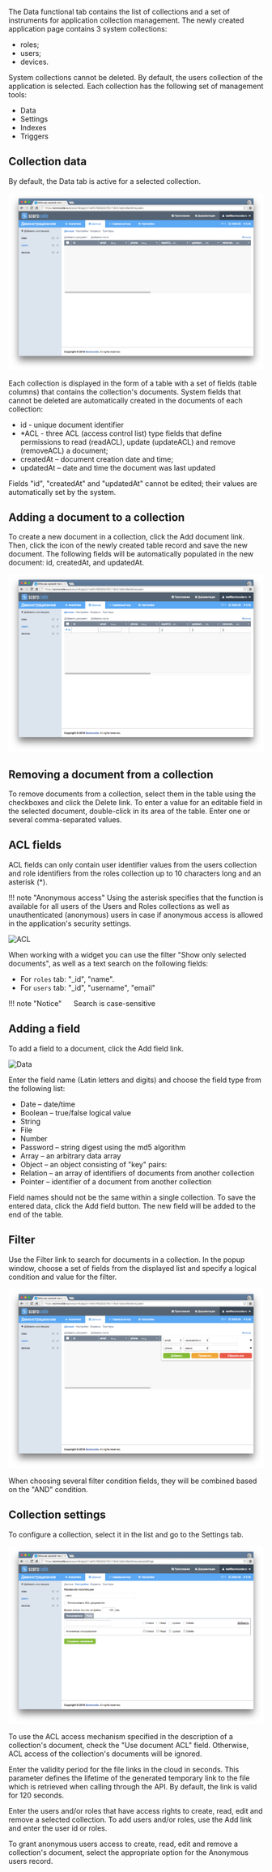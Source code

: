 The Data functional tab contains the list of collections and a set of instruments for application collection management. The newly created application page contains 3 system collections:

* roles;
* users;
* devices.

System collections cannot be deleted. By default, the users collection of the application is selected. Each collection has the following set of management tools:

* Data
* Settings
* Indexes
* Triggers

## Collection data

By default, the Data tab is active for a selected collection.

![Data](../img/data.png)

Each collection is displayed in the form of a table with a set of fields (table columns) that contains the collection's documents. System fields that cannot be deleted are automatically created in the documents of each collection:

* id - unique document identifier
* *ACL - three ACL (access control list) type fields that define permissions to read (readACL), update (updateACL) and remove (removeACL) a document;
* createdAt – document creation date and time;
* updatedAt – date and time the document was last updated

Fields "id", "createdAt" and "updatedAt" cannot be edited; their values are automatically set by the system.

## Adding a document to a collection

To create a new document in a collection, click the Add document link. Then, click the icon of the newly created table record and save the new document. The following fields will be automatically populated in the new document: id, createdAt, and updatedAt.

![Data](../img/dataadddoc.png)

## Removing a document from a collection

To remove documents from a collection, select them in the table using the checkboxes and click the Delete link. To enter a value for an editable field in the selected document, double-click in its area of the table. Enter one or several comma-separated values.

## ACL fields

ACL fields can only contain user identifier values from the users collection and role identifiers from the roles collection up to 10 characters long and an asterisk (*). 

!!! note "Anonymous access"
	Using the asterisk specifies that the function is available for all users of the Users and Roles collections as well as unauthenticated (anonymous) users in case if anonymous access is allowed in the application's security settings.

![ACL](../img/acleditor.png)

When working with a widget you can use the filter "Show only selected documents", as well as a text search on the following fields:

* For `roles` tab: "_id", "name".
* For `users` tab: "_id", "username", "email"

!!! note "Notice"
     Search is case-sensitive

## Adding a field

To add a field to a document, click the Add field link.

![Data](../img/dataddfield.png)

Enter the field name (Latin letters and digits) and choose the field type from the following list:

* Date – date/time
* Boolean – true/false logical value
* String
* File
* Number
* Password – string digest using the md5 algorithm
* Array – an arbitrary data array
* Object – an object consisting of "key" pairs: <arbitrary value>
* Relation – an array of identifiers of documents from another collection
* Pointer – identifier of a document from another collection

Field names should not be the same within a single collection. To save the entered data, click the Add field button. The new field will be added to the end of the table.

## Filter

Use the Filter link to search for documents in a collection. In the popup window, choose a set of fields from the displayed list and specify a logical condition and value for the filter.

![Data](../img/datafilter.png)

When choosing several filter condition fields, they will be combined based on the "AND" condition.

## Collection settings

To configure a collection, select it in the list and go to the Settings tab.

![Data](../img/datasettings.png)

To use the ACL access mechanism specified in the description of a collection's document, check the "Use document ACL" field. Otherwise, ACL access of the collection's documents will be ignored.

Enter the validity period for the file links in the cloud in seconds. This parameter defines the lifetime of the generated temporary link to the file which is retrieved when calling through the API. By default, the link is valid for 120 seconds.

Enter the users and/or roles that have access rights to create, read, edit and remove a selected collection. To add users and/or roles, use the Add link and enter the user id or roles.

To grant anonymous users access to create, read, edit and remove a collection's document, select the appropriate option for the Anonymous users record.

